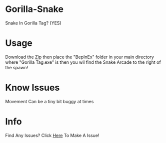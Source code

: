 # Gorilla-Snake
Snake In Gorilla Tag? (YES)

# Usage
Download the <a href = "github.com/Blas1ed/Gorilla-Snake/releases/latest](https://github.com/Blas1ed/Gorilla-Snake/releases/latest">Zip<a> then place the "BepInEx" folder in your main directory where "Gorilla Tag.exe" is then you wil find the Snake Arcade to the right of the spawn!

# Know Issues
Movement Can be a tiny bit buggy at times

# Info
Find Any Issues? Click <a href = "https://github.com/Blas1ed/Gorilla-Snake/issues/new/choose">Here<a> To Make A Issue!
